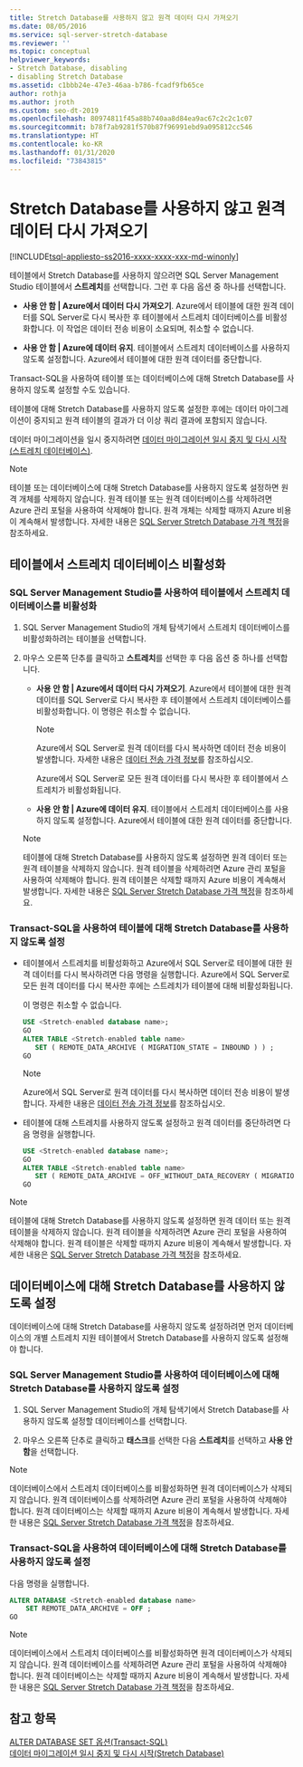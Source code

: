 ```yaml
---
title: Stretch Database를 사용하지 않고 원격 데이터 다시 가져오기
ms.date: 08/05/2016
ms.service: sql-server-stretch-database
ms.reviewer: ''
ms.topic: conceptual
helpviewer_keywords:
- Stretch Database, disabling
- disabling Stretch Database
ms.assetid: c1bbb24e-47e3-46aa-b786-fcadf9fb65ce
author: rothja
ms.author: jroth
ms.custom: seo-dt-2019
ms.openlocfilehash: 80974811f45a88b740aa8d84ea9ac67c2c2c1c07
ms.sourcegitcommit: b78f7ab9281f570b87f96991ebd9a095812cc546
ms.translationtype: HT
ms.contentlocale: ko-KR
ms.lasthandoff: 01/31/2020
ms.locfileid: "73843815"
---
```

# <a name="disable-stretch-database-and-bring-back-remote-data"></a>Stretch Database를 사용하지 않고 원격 데이터 다시 가져오기
[!INCLUDE[tsql-appliesto-ss2016-xxxx-xxxx-xxx-md-winonly](../../includes/tsql-appliesto-ss2016-xxxx-xxxx-xxx-md-winonly.md)]


  테이블에서 Stretch Database를 사용하지 않으려면 SQL Server Management Studio 테이블에서 **스트레치**를 선택합니다. 그런 후 다음 옵션 중 하나를 선택합니다.  
  
-   **사용 안 함 | Azure에서 데이터 다시 가져오기**. Azure에서 테이블에 대한 원격 데이터를 SQL Server로 다시 복사한 후 테이블에서 스트레치 데이터베이스를 비활성화합니다. 이 작업은 데이터 전송 비용이 소요되며, 취소할 수 없습니다.  
  
-   **사용 안 함 | Azure에 데이터 유지**. 테이블에서 스트레치 데이터베이스를 사용하지 않도록 설정합니다.  Azure에서 테이블에 대한 원격 데이터를 중단합니다.  
  
 Transact-SQL을 사용하여 테이블 또는 데이터베이스에 대해 Stretch Database를 사용하지 않도록 설정할 수도 있습니다.  
  
 테이블에 대해 Stretch Database를 사용하지 않도록 설정한 후에는 데이터 마이그레이션이 중지되고 원격 테이블의 결과가 더 이상 쿼리 결과에 포함되지 않습니다.  
  
 데이터 마이그레이션을 일시 중지하려면 [데이터 마이그레이션 일시 중지 및 다시 시작&#40;스트레치 데이터베이스&#41;](../../sql-server/stretch-database/pause-and-resume-data-migration-stretch-database.md).  
  
> [!NOTE]
> 테이블 또는 데이터베이스에 대해 Stretch Database를 사용하지 않도록 설정하면 원격 개체를 삭제하지 않습니다. 원격 테이블 또는 원격 데이터베이스를 삭제하려면 Azure 관리 포털을 사용하여 삭제해야 합니다. 원격 개체는 삭제할 때까지 Azure 비용이 계속해서 발생합니다. 자세한 내용은 [SQL Server Stretch Database 가격 책정](https://azure.microsoft.com/pricing/details/sql-server-stretch-database/)을 참조하세요.  
  
## <a name="disable-stretch-database-for-a-table"></a>테이블에서 스트레치 데이터베이스 비활성화  
  
### <a name="use-sql-server-management-studio-to-disable-stretch-database-for-a-table"></a>SQL Server Management Studio를 사용하여 테이블에서 스트레치 데이터베이스를 비활성화  
  
1.  SQL Server Management Studio의 개체 탐색기에서 스트레치 데이터베이스를 비활성화하려는 테이블을 선택합니다.  
  
2.  마우스 오른쪽 단추를 클릭하고 **스트레치**를 선택한 후 다음 옵션 중 하나를 선택합니다.  
  
    -   **사용 안 함 | Azure에서 데이터 다시 가져오기**. Azure에서 테이블에 대한 원격 데이터를 SQL Server로 다시 복사한 후 테이블에서 스트레치 데이터베이스를 비활성화합니다. 이 명령은 취소할 수 없습니다.  
  
        > [!NOTE]
        > Azure에서 SQL Server로 원격 데이터를 다시 복사하면 데이터 전송 비용이 발생합니다. 자세한 내용은 [데이터 전송 가격 정보](https://azure.microsoft.com/pricing/details/data-transfers/)를 참조하십시오.  
  
         Azure에서 SQL Server로 모든 원격 데이터를 다시 복사한 후 테이블에서 스트레치가 비활성화됩니다.  
  
    -   **사용 안 함 | Azure에 데이터 유지**. 테이블에서 스트레치 데이터베이스를 사용하지 않도록 설정합니다.  Azure에서 테이블에 대한 원격 데이터를 중단합니다.  
  
    > [!NOTE]
    > 테이블에 대해 Stretch Database를 사용하지 않도록 설정하면 원격 데이터 또는 원격 테이블을 삭제하지 않습니다. 원격 테이블을 삭제하려면 Azure 관리 포털을 사용하여 삭제해야 합니다. 원격 테이블은 삭제할 때까지 Azure 비용이 계속해서 발생합니다. 자세한 내용은 [SQL Server Stretch Database 가격 책정](https://azure.microsoft.com/pricing/details/sql-server-stretch-database/)을 참조하세요.  
  
### <a name="use-transact-sql-to-disable-stretch-database-for-a-table"></a>Transact-SQL을 사용하여 테이블에 대해 Stretch Database를 사용하지 않도록 설정  
  
-   테이블에서 스트레치를 비활성화하고 Azure에서 SQL Server로 테이블에 대한 원격 데이터를 다시 복사하려면 다음 명령을 실행합니다. Azure에서 SQL Server로 모든 원격 데이터를 다시 복사한 후에는 스트레치가 테이블에 대해 비활성화됩니다.

    이 명령은 취소할 수 없습니다.  
  
    ```sql  
    USE <Stretch-enabled database name>;
    GO
    ALTER TABLE <Stretch-enabled table name>  
       SET ( REMOTE_DATA_ARCHIVE ( MIGRATION_STATE = INBOUND ) ) ; 
    GO 
    ```  
  
    > [!NOTE]
    > Azure에서 SQL Server로 원격 데이터를 다시 복사하면 데이터 전송 비용이 발생합니다. 자세한 내용은 [데이터 전송 가격 정보](https://azure.microsoft.com/pricing/details/data-transfers/)를 참조하십시오.    
  
-   테이블에 대해 스트레치를 사용하지 않도록 설정하고 원격 데이터를 중단하려면 다음 명령을 실행합니다.  
  
    ```sql  
    USE <Stretch-enabled database name>;
    GO
    ALTER TABLE <Stretch-enabled table name>  
       SET ( REMOTE_DATA_ARCHIVE = OFF_WITHOUT_DATA_RECOVERY ( MIGRATION_STATE = PAUSED ) ) ; 
    GO
    ```  
  
> [!NOTE]
> 테이블에 대해 Stretch Database를 사용하지 않도록 설정하면 원격 데이터 또는 원격 테이블을 삭제하지 않습니다. 원격 테이블을 삭제하려면 Azure 관리 포털을 사용하여 삭제해야 합니다. 원격 테이블은 삭제할 때까지 Azure 비용이 계속해서 발생합니다. 자세한 내용은 [SQL Server Stretch Database 가격 책정](https://azure.microsoft.com/pricing/details/sql-server-stretch-database/)을 참조하세요.  
  
## <a name="disable-stretch-database-for-a-database"></a>데이터베이스에 대해 Stretch Database를 사용하지 않도록 설정  
 데이터베이스에 대해 Stretch Database를 사용하지 않도록 설정하려면 먼저 데이터베이스의 개별 스트레치 지원 테이블에서 Stretch Database를 사용하지 않도록 설정해야 합니다.  
  
### <a name="use-sql-server-management-studio-to-disable-stretch-database-for-a-database"></a>SQL Server Management Studio를 사용하여 데이터베이스에 대해 Stretch Database를 사용하지 않도록 설정  
  
1.  SQL Server Management Studio의 개체 탐색기에서 Stretch Database를 사용하지 않도록 설정할 데이터베이스를 선택합니다.  
  
2.  마우스 오른쪽 단추로 클릭하고 **태스크**를 선택한 다음 **스트레치**를 선택하고 **사용 안 함**을 선택합니다.  
  
> [!NOTE]
> 데이터베이스에서 스트레치 데이터베이스를 비활성화하면 원격 데이터베이스가 삭제되지 않습니다. 원격 데이터베이스를 삭제하려면 Azure 관리 포털을 사용하여 삭제해야 합니다. 원격 데이터베이스는 삭제할 때까지 Azure 비용이 계속해서 발생합니다. 자세한 내용은 [SQL Server Stretch Database 가격 책정](https://azure.microsoft.com/pricing/details/sql-server-stretch-database/)을 참조하세요.  
  
### <a name="use-transact-sql-to-disable-stretch-database-for-a-database"></a>Transact-SQL을 사용하여 데이터베이스에 대해 Stretch Database를 사용하지 않도록 설정  
 다음 명령을 실행합니다.  
  
```sql  
ALTER DATABASE <Stretch-enabled database name>  
    SET REMOTE_DATA_ARCHIVE = OFF ;  
GO 
```  
  
> [!NOTE]
> 데이터베이스에서 스트레치 데이터베이스를 비활성화하면 원격 데이터베이스가 삭제되지 않습니다. 원격 데이터베이스를 삭제하려면 Azure 관리 포털을 사용하여 삭제해야 합니다. 원격 데이터베이스는 삭제할 때까지 Azure 비용이 계속해서 발생합니다. 자세한 내용은 [SQL Server Stretch Database 가격 책정](https://azure.microsoft.com/pricing/details/sql-server-stretch-database/)을 참조하세요.  
  
## <a name="see-also"></a>참고 항목  
 [ALTER DATABASE SET 옵션&#40;Transact-SQL&#41;](../../t-sql/statements/alter-database-transact-sql-set-options.md)   
 [데이터 마이그레이션 일시 중지 및 다시 시작&#40;Stretch Database&#41;](../../sql-server/stretch-database/pause-and-resume-data-migration-stretch-database.md)  
  
  
